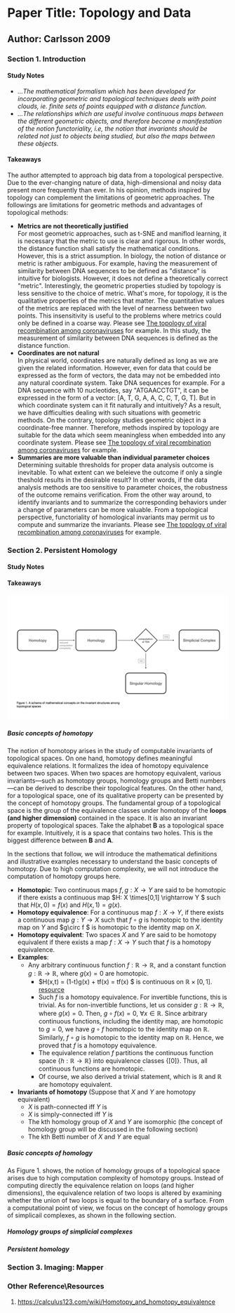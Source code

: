 # Paper Title: Topology and Data
## Author: Carlsson 2009
### Section 1. Introduction
#### Study Notes
* *...The mathematical formalism which has been developed for incorporating geometric and topological techniques deals with point clouds, ie. finite sets of points equipped with a distance function.*  
* *...The relationships which are useful involve continuous maps between the different geometric objects, and therefore become a manifestation of the notion $functoriality$, i.e, the notion that invariants should be related not just to objects being studied, but also the maps between these objects.*
#### Takeaways
The author attempted to approach big data from a topological perspective. Due to the ever-changing nature of data, high-dimensional and noisy data present more frequently than ever. In his opinion, methods inspired by topology can complement the limitations of geometric approaches. The followings are limitations for geometric methods and advantages of topological methods:

* **Metrics are not theoretically justified**  
For most geometric approaches, such as t-SNE and maniflod learning, it is necessary that the metric to use is clear and rigorous. In other words, the distance function shall satisfy the mathematical conditions. However, this is a strict assumption. In biology, the notion of distance or metric is rather ambiguous. For example, having the measurement of similarity between DNA sequences to be defined as "distance" is intuitive for biologists. However, it does not define a theoretically correct "metric". Interestingly, the geometric properties studied by topology is less sensitive to the choice of metric. What's more, for topology, it is the qualitative properties of the metrics that matter. The quantitative values of the metrics are replaced with the level of nearness between two points. This insensitivity is useful to the problems where metrics could only be defined in a coarse way. Please see [The topology of viral recombination among coronaviruses](/persistent_homology/README.md) for example. In this study, the measurement of similarity between DNA sequences is defined as the distance function. 
* **Coordinates are not natural**  
In physical world, coordinates are naturally defined as long as we are given the related information. However, even for data that could be expressed as the form of vectors, the data may not be embedded into any natural coordinate system. Take DNA sequences for example. For a DNA sequence with 10 nucleotides, say "ATGAACCTGT", it can be expressed in the form of a vector: [A, T, G, A, A, C, C, T, G, T]. But in which coordinate system can it fit naturally and intuitively? As a result, we have difficulties dealing with such situations with geometric methods. On the contrary, topology studies geometric object in a coordinate-free manner. Therefore, methods inspired by topology are suitable for the data which seem meaningless when embedded into any coordinate system. Please see [The topology of viral recombination among coronaviruses](/persistent_homology/README.md) for example.
* **Summaries are more valuable than individual parameter choices**  
Determining suitable thresholds for proper data analysis outcome is inevitable. To what extent can we beleieve the outcome if only a single theshold results in the desirable result? In other words, if the data analysis methods are too sensitive to parameter choices, the robustness of the outcome remains verification. From the other way around, to identify invariants and to summarize the corresponding behaviors under a change of parameters can be more valuable. From a topological perspective, functoriality of homological invariants may permit us to compute and summarize the invariants. Please see [The topology of viral recombination among coronaviruses](/persistent_homology/README.md) for example.

### Section 2. Persistent Homology
#### Study Notes
#### Takeaways
![diagram](/paper%20reading/tda_diagram.001.jpeg)
##### Basic concepts of homotopy
The notion of homotopy arises in the study of computable invariants of topological spaces. On one hand, homotopy defines meaningful equivalence relations. It formalizes the idea of homotopy equivalence between two spaces. When two spaces are homotopy equivalent, various invariants—such as homotopy groups, homology groups and Betti numbers—can be derived to describe their topological features. On the other hand, for a topological space, one of its qualitative property can be presented by the concept of homotopy groups. The fundamental group of a topological space is the group of the equivalence classes under homotopy of the **loops (and higher dimension)** contained in the space. It is also an invariant property of topological spaces. Take the alphabet **B** as a topological space for example. Intuitively, it is a space that contains two holes. This is the biggest difference between **B** and **A**.

In the sections that follow, we will introduce the mathematical definitions and illustrative examples necessary to understand the basic concepts of homotopy. Due to high computation complexity, we will not introduce the computation of homotopy groups here.

* **Homotopic**: Two continuous maps $f,g:X\rightarrow Y$ are said to be homotopic if there exists a continuous map $H: X \times[0,1] \rightarrow Y $ such that $H(x, 0)=f(x)$ and $H(x,1)=g(x)$.
* **Homotopy equivalence**: For a continuous map $f:X\rightarrow Y$, if there exists a continuous map $g:Y\rightarrow X$ such that $f\circ g$ is homotopic to the identity map on $Y$ and $g\circ f $ is homotopic to the identity map on $X$.
* **Homotopy equivalent**:
Two spaces $X$ and $Y$ are said to be homotopy equivalent if there exists a map $f:X\rightarrow Y$ such that $f$ is a homotopy equivalence.
* **Examples**:
    * Any arbitrary continuous function $f: \mathbb{R} \rightarrow \mathbb{R}$, and a constant function $g:\mathbb{R}\rightarrow\mathbb{R}$, where $g(x)=0$ are homotopic.
        * $H(x,t) = (1-t)g(x) + tf(x) = tf(x) $ is continuous on $\mathbb{R}\times[0,1]$. [resource](#eg)
        * Such $f$ is a homotopy equivalence. For invertible functions, this is trivial. As for non-invertible functions, let us consider $g:\mathbb{R}\rightarrow \mathbb{R}$, where $g(x)=0$. Then, $g\circ f(x)=0,~\forall x \in \mathbb{R}$. Since arbitrary continuous functions, including the identity map, are homotopic to $g=0$, we have $g \circ f$ homotopic to the identity map on $\mathbb{R}$. Similarly, $f \circ g$ is homotopic to the identity map on $\mathbb{R}$. Hence, we proved that $f$ is a homotopy equivalence.
        * The equivalence relation $f$ partitions the continuous function space $\{h:\mathbb{R}\rightarrow \mathbb{R}\}$ into equivalence classes $\{[0]\}$. Thus, all continuous functions are homotopic.
        * Of course, we also derived a trivial statement, which is $\mathbb{R}$ and $\mathbb{R}$ are homotopy equivalent. 
* **Invariants of homotopy** (Suppose that $X$ and $Y$ are homotopy equivalent)
    * $X$ is path-connected iff $Y$ is
    * $X$ is simply-connected iff $Y$ is
    * The kth homology group of $X$ and $Y$ are isomorphic (the concept of homology group will be discussed in the following section)
    * The kth Betti number of $X$ and $Y$ are equal 
##### Basic concepts of homology
As Figure 1. shows, the notion of homology groups of a topological space arises due to high computation complexity of homotopy groups. Instead of computing directly the equivalence relation on loops (and higher dimensions), the equivalence relation of two loops is altered by examining whether the union of two loops is equal to the boundary of a surface. From a computational point of view, we focus on the concept of homology groups of simplicail complexes, as shown in the following section.  
##### Homology groups of simplicial complexes
##### Persistent homology
### Section 3. Imaging: Mapper
### Other Reference\Resources
<a id="eg"></a>
1. https://calculus123.com/wiki/Homotopy_and_homotopy_equivalence